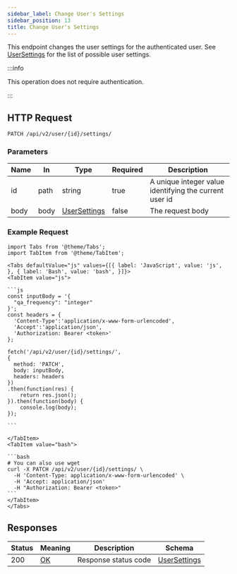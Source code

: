 ```yaml
---
sidebar_label: Change User's Settings
sidebar_position: 13
title: Change User's Settings
---
```


This endpoint changes the user settings for the authenticated user.
See [UserSettings](/docs/apireference/v2/schemas/user_settings) for the list of possible user settings.

:::info

This operation does not require authentication.

:::

## HTTP Request

`PATCH /api/v2/user/{id}/settings/`

### Parameters

|Name|In|Type|Required| Description                                            |
|---|---|---|---|--------------------------------------------------------|
|id|path|string|true| A unique integer value identifying the current user id |
|body|body|[UserSettings](/docs/apireference/v2/schemas/user_settings)|false| The request body                                       |

### Example Request

````mdx-code-block
import Tabs from '@theme/Tabs';
import TabItem from '@theme/TabItem';

<Tabs defaultValue="js" values={[{ label: 'JavaScript', value: 'js', }, { label: 'Bash', value: 'bash', }]}>
<TabItem value="js">

```js
const inputBody = '{
  "qa_frequency": "integer"
}';
const headers = {
  'Content-Type':'application/x-www-form-urlencoded',
  'Accept':'application/json',
  'Authorization: Bearer <token>'
};

fetch('/api/v2/user/{id}/settings/',
{
  method: 'PATCH',
  body: inputBody,
  headers: headers
})
.then(function(res) {
    return res.json();
}).then(function(body) {
    console.log(body);
});

```

</TabItem>
<TabItem value="bash">

```bash
# You can also use wget
curl -X PATCH /api/v2/user/{id}/settings/ \
  -H 'Content-Type: application/x-www-form-urlencoded' \
  -H 'Accept: application/json'
  -H "Authorization: Bearer <token>"
```
</TabItem>
</Tabs>
````

## Responses

|Status|Meaning|Description|Schema|
|---|---|---|---|
|200|[OK](https://tools.ietf.org/html/rfc7231#section-6.3.1)|Response status code|[UserSettings](/docs/apireference/v2/schemas/user_settings)|



